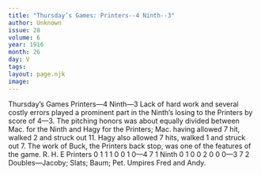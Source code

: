 ```yaml
---
title: "Thursday’s Games: Printers--4 Ninth--3"
author: Unknown
issue: 28
volume: 6
year: 1916
month: 26
day: V
tags:
layout: page.njk
image:
---
```

Thursday’s Games    Printers—4 Ninth—3       Lack of hard work and several costly errors played a prominent part in the Ninth’s losing to the Printers by score of 4—3.       The pitching honors was about equally divided between Mac. for the Ninth and Hagy for the Printers; Mac. having allowed 7 hit, walked 2 and struck out 11.       Hagy also allowed 7 hits, walked 1 and struck out 7.       The work of Buck, the Printers back stop, was one of the features of the game.       R. H. E Printers 0 1 1 1 0 0 1 0—4 7 1 Ninth 0 1 0 0 2 0 0 0—3 7 2       Doubles—Jacoby; Slats; Baum; Pet.       Umpires Fred and Andy.    




